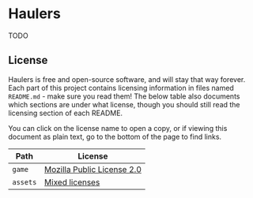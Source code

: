 # Haulers
TODO

## License
Haulers is free and open-source software, and will stay that way forever. Each part of this project contains licensing information in files named `README.md` - make sure you read them! The below table also documents which sections are under what license, though you should still read the licensing section of each README.

You can click on the license name to open a copy, or if viewing this document as plain text, go to the bottom of the page to find links.

| Path     | License                                      |
| -------- | -------------------------------------------- |
| `game`   | [Mozilla Public License 2.0]                 |
| `assets` | [Mixed licenses][assets-licensing]           |

<!-- Read this file for more information about how the assets folder is licensed -->
[assets-licensing]: ./assets/README.md#license

<!-- Links to the licenses -->
[Mozilla Public License 2.0]: ./LICENSE-MPL
[Creative Commons BY-SA 4.0 License]: ./LICENSE-CC